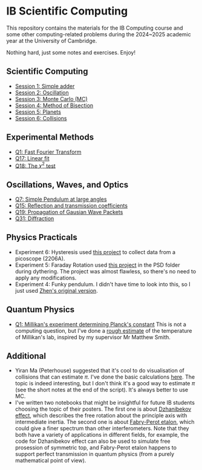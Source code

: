# IB Scientific Computing

This repository contains the materials for the IB Computing course and some other computing-related problems during the 2024~2025 academic year at the University of Cambridge. 

Nothing hard, just some notes and exercises. Enjoy!

## Scientific Computing
+ [Session 1: Simple adder](https://github.com/Chocolirz/IB-SciComp/blob/main/SimpleAdder_plus_PolynomialSolver.py)
+ [Session 2: Oscillation](https://github.com/Chocolirz/IB-SciComp/blob/main/Oscillator_Visualiser.py)
+ [Session 3: Monte Carlo (MC)](https://github.com/Chocolirz/IB-SciComp/blob/main/MonteCarlo.py)
+ [Session 4: Method of Bisection](https://github.com/Chocolirz/IB-SciComp/blob/main/Method_of_Bisection.py)
+ [Session 5: Planets](https://github.com/Chocolirz/IB-SciComp/blob/main/Planet_Simulation.py)
+ [Session 6: Collisions](https://github.com/Chocolirz/IB-SciComp/blob/main/Collisions.py)

## Experimental Methods
+ [Q1: Fast Fourier Transform](https://github.com/Chocolirz/IB-SciComp/blob/main/Experimental_Methods_Problem_1.ipynb)
+ [Q17: Linear fit](https://github.com/Chocolirz/IB-SciComp/blob/main/Experimental_Methods_Problem_17.ipynb)
+ [Q18: The $\chi^2$ test](https://github.com/Chocolirz/IB-SciComp/blob/main/Experimental_Methods_Problem_18.ipynb)

## Oscillations, Waves, and Optics
+ [Q7: Simple Pendulum at large angles](https://github.com/Chocolirz/IB-SciComp/blob/main/OWO_Q7.ipynb)
+ [Q15: Reflection and transmission coefficients](https://github.com/Chocolirz/IB-SciComp/blob/main/OWO_Q15.ipynb)
+ [Q19: Propagation of Gausian Wave Packets](https://github.com/Chocolirz/IB-SciComp/blob/main/OWO_Q19.ipynb)
+ [Q31: Diffraction](https://github.com/Chocolirz/IB-SciComp/blob/main/OWO_Q31.ipynb)

## Physics Practicals
+ Experiment 6: Hysteresis used [this project](https://github.com/Chocolirz/IB-SciComp/tree/main/picoscope) to collect data from a picoscope (2206A).
+ Experiment 5: Faraday Rotation used [this project](https://people.phy.cam.ac.uk/db106/pub/) in the PSD folder during dythering. The project was almost flawless, so there's no need to apply any modifications.
+ Experiment 4: Funky pendulum. I didn't have time to look into this, so I just used [Zhen's original version](https://github.com/Zzzzhen1/Funky_Pendulum). 

## Quantum Physics
+ [Q1: Millikan's experiment determining Planck's constant](https://github.com/Chocolirz/IB-SciComp/blob/main/QM_Q1.ipynb) This is not a computing question, but I've done a [rough estimate](https://github.com/Chocolirz/IB-SciComp/blob/main/QM_Q1.ipynb) of the temperature of Millikan's lab, inspired by my supervisor Mr Matthew Smith.

## Additional
+ Yiran Ma (Peterhouse) suggested that it's cool to do visualisation of collisions that can estimate $\pi$. I've done the basic calculations [here](https://github.com/Chocolirz/IB-SciComp/blob/main/pi_using_collisions.py). The topic is indeed interesting, but I don't think it's a good way to estimate $\pi$ (see the short notes at the end of the script). It's always better to use MC. 
+ I've written two notebooks that might be insightful for future IB students choosing the topic of their posters. The first one is about [Dzhanibekov effect](https://github.com/Chocolirz/IB-SciComp/blob/main/Dzhanibekov/Dzhani_simulation.ipynb), which describes the free rotation about the principle axis with intermediate inertia. The second one is about [Fabry-Perot etalon](https://github.com/Chocolirz/IB-SciComp/blob/main/Fabry_Perot/FP_simulation.ipynb), which could give a finer spectrum than other interferometers. Note that they both have a variety of applications in different fields, for example, the code for Dzhanibekov effect can also be used to simulate free prosession of symmetric top, and Fabry-Perot etalon happens to support perfect transmission in quantum physics (from a purely mathematical point of view). 